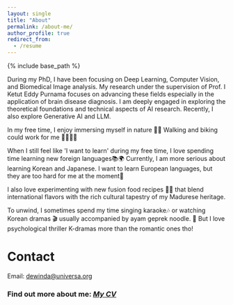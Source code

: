 ```yaml
---
layout: single
title: "About"
permalink: /about-me/
author_profile: true
redirect_from:
  - /resume
---
```


{% include base_path %}

During my PhD, I have been focusing on Deep Learning, Computer Vision, and Biomedical Image analysis. My research under the supervision of Prof. I Ketut Eddy Purnama focuses on advancing these fields especially in the application of brain disease diagnosis. I am deeply engaged in exploring the theoretical foundations and technical aspects of AI research. Recently, I also explore Generative AI and LLM.

In my free time, I enjoy immersing myself in nature 🌳🌴 Walking and biking could work for me 🚶‍♀️🚴‍♀️ 

When I still feel like 'I want to learn' during my free time, I love spending time learning new foreign languages📚🌍 Currently, I am more serious about learning Korean and Japanese. I want to learn European languages, but they are too hard for me at the moment🤯 

I also love experimenting with new fusion food recipes 👩‍🍳 that blend international flavors with the rich cultural tapestry of my Madurese heritage.

To unwind, I sometimes spend my time singing karaoke🎶 or watching Korean dramas 🎬 usually accompanied by ayam geprek noodle. 🍜 But I love psychological thriller K-dramas more than the romantic ones tho!

<!-- If you come to my tropical home-country, let's enjoy coconut milk ice cream with jackfruit 🥥
If you invite me to your four-season country, please treat me to a strawberry milkshake or hot tea 🍓☕ -->


Contact
======
Email: dewinda@universa.org
<!-- <img src="/files/about/card.png"  style="max-height: 300px"> -->


<!-- <a href="/files/about/card.png"  target="_blank" class="btn"><i class="fas fa-address-card"> View Business Card</i></a> -->


### Find out more about me: <a href="../cv"  target="_blank" class="btn"><i class="fas fa-user-graduate"> My CV</i></a>
